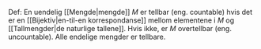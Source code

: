 Def:
En uendelig [[Mengde|mengde]] $M$ er tellbar (eng. countable) hvis det er en [[Bijektiv|en-til-en korrespondanse]] mellom elementene i $M$ og [[Tallmengder|de naturlige tallene]]. Hvis ikke, er $M$ overtellbar (eng. uncountable). Alle endelige mengder er tellbare.

